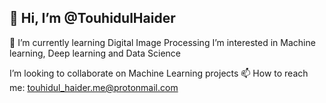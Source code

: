 👋 Hi, I’m @TouhidulHaider
-
🌱 I’m currently learning Digital Image Processing
I’m interested in Machine learning, Deep learning and Data Science

I’m looking to collaborate on Machine Learning projects
📫 How to reach me: touhidul_haider.me@protonmail.com
